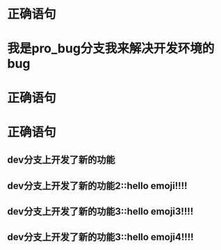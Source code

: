 # 正确语句
# 我是pro_bug分支我来解决开发环境的bug
# 正确语句
# 正确语句


## dev分支上开发了新的功能

## dev分支上开发了新的功能2::hello emoji!!!!

## dev分支上开发了新的功能3::hello emoji3!!!!

## dev分支上开发了新的功能3::hello emoji4!!!!

